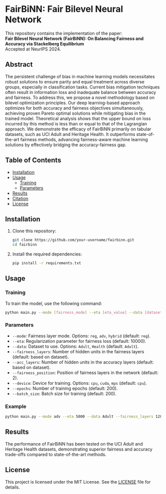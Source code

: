 # FairBiNN: Fair Bilevel Neural Network

This repository contains the implementation of the paper:  
**Fair Bilevel Neural Network (FairBiNN): On Balancing Fairness and Accuracy via Stackelberg Equilibrium**  
Accepted at NeurIPS 2024.

## Abstract

The persistent challenge of bias in machine learning models necessitates robust solutions to ensure parity and equal treatment across diverse groups, especially in classification tasks. Current bias mitigation techniques often result in information loss and inadequate balance between accuracy and fairness. To address this, we propose a novel methodology based on bilevel optimization principles. Our deep learning-based approach optimizes for both accuracy and fairness objectives simultaneously, achieving proven Pareto optimal solutions while mitigating bias in the trained model. Theoretical analysis shows that the upper bound on loss incurred by this method is less than or equal to that of the Lagrangian approach. We demonstrate the efficacy of FairBiNN primarily on tabular datasets, such as UCI Adult and Heritage Health. It outperforms state-of-the-art fairness methods, advancing fairness-aware machine learning solutions by effectively bridging the accuracy-fairness gap.

## Table of Contents
- [Installation](#installation)
- [Usage](#usage)
  - [Training](#training)
  - [Parameters](#parameters)
- [Results](#results)
- [Citation](#citation)
- [License](#license)

## Installation

1. Clone this repository:
   ```bash
   git clone https://github.com/your-username/fairbinn.git
   cd fairbinn
   ```

2. Install the required dependencies:
   ```bash
   pip install -r requirements.txt
   ```

## Usage

### Training

To train the model, use the following command:

```bash
python main.py --mode [fairness_mode] --eta [eta_value] --data [dataset_name] --fairness_layers [fairness_layers] --acc_layers [accuracy_layers] --fairness_position [fairness_position] --device [device] --epochs [num_epochs] --batch_size [batch_size]
```

### Parameters

- `--mode`: Fairness layer mode. Options: `reg`, `adv`, `hybrid` (default: `reg`).
- `--eta`: Regularization parameter for fairness loss (default: 10000).
- `--data`: Dataset to use. Options: `Adult`, `Health` (default: `Adult`).
- `--fairness_layers`: Number of hidden units in the fairness layers (default: based on dataset).
- `--acc_layers`: Number of hidden units in the accuracy layers (default: based on dataset).
- `--fairness_position`: Position of fairness layers in the network (default: 2).
- `--device`: Device for training. Options: `cpu`, `cuda`, `mps` (default: `cpu`).
- `--epochs`: Number of training epochs (default: 200).
- `--batch_size`: Batch size for training (default: 200).

### Example

```bash
python main.py --mode adv --eta 5000 --data Adult --fairness_layers 128 128 --acc_layers 128 128 1 --fairness_position 2 --device cuda --epochs 100 --batch_size 128
```

## Results

The performance of FairBiNN has been tested on the UCI Adult and Heritage Health datasets, demonstrating superior fairness and accuracy trade-offs compared to state-of-the-art methods.

<!-- ## Citation

If you find this work useful, please cite our paper:

```
@inproceedings{fairbinn2024,
  title={Fair Bilevel Neural Network (FairBiNN): On Balancing Fairness and Accuracy via Stackelberg Equilibrium},
  author={Mehdi Yazdani-Jahromi, Ali Khodabandeh Yalabadi, Aida Tayebi, Amirarsalan Rajabi, Ivan Garibay, Ozlem Ozmen Garibay},
  booktitle={NeurIPS},
  year={2024},
  url={PLACEHOLDER_FOR_LINK}
}
``` -->

## License

This project is licensed under the MIT License. See the [LICENSE](LICENSE) file for details.
